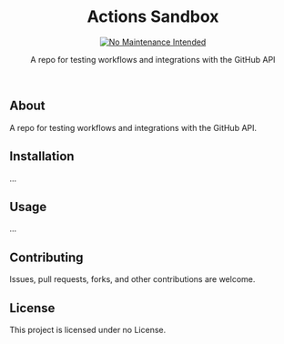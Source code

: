 <!-- Project Header -->
<div align="center">
  <h1 class="projectName">Actions Sandbox</h1>

  <p class="projectBadges">
    <a href="https://unmaintained.tech/">
      <img src="https://unmaintained.tech/badge.svg" alt="No Maintenance Intended" title="No Maintenance Intended"/>
    </a>
  </p>

  <p class="projectDesc">
    A repo for testing workflows and integrations with the GitHub API
  </p>

  <br/>
</div>


## About
A repo for testing workflows and integrations with the GitHub API.


## Installation
...


## Usage
...


## Contributing
Issues, pull requests, forks, and other contributions are welcome.

<!-- ALL-CONTRIBUTORS-LIST:START -->

<!-- ALL-CONTRIBUTORS-LIST:END -->


## License
This project is licensed under no License.


[meta:exposition]: # (Mock exposition)
[meta:category]: # (App)
[meta:languages]: # (Lang1)
[meta:technologies]: # (Technology1,Technology2,Technology3,Technology4)
[meta:tools]: # (Tool1, Tool2, Tool3, Tool4)
[meta:topics]: # (Topic1, Topic2, Topic3, Topic4)
[meta:schemaType]: # (SoftwareApplication)
[meta:schemaApplicationCategory]: # (DeveloperApplication)
[meta:schemaOperatingSystem]: # (Linux, Android)
